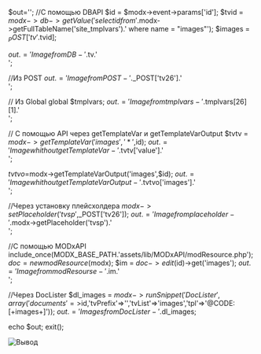 $out='';
//С помощью DBAPI
$id = $modx->event->params['id'];
$tvid = $modx->db->getValue('select id from '.$modx->getFullTableName('site_tmplvars').' where name = "images"');
$images = $_POST['tv'.$tvid];


$out.='Image from DB - '.$tv.'<br>';

//Из POST
$out.='Image from POST - '.$_POST['tv26'].'<br>';

// Из Global
global $tmplvars;
$out.='Image from tmplvars - '.$tmplvars[26][1].'<br>';

// C помощью API через getTemplateVar и getTemplateVarOutput
$tvtv = $modx->getTemplateVar('images','*',$id);
$out.='Image whith out getTemplateVar - '.$tvtv['value'].'<br>';

$tvtvo =$modx->getTemplateVarOutput('images',$id);
$out.='Image whith out getTemplateVarOutput - '.$tvtvo['images'].'<br>';

//Через установку плейсхолдера
$modx->setPlaceholder('tvsp',$_POST['tv26']);
$out.='Image from placeholder - '.$modx->getPlaceholder('tvsp').'<br>';

//С помощью MODxAPI
include_once(MODX_BASE_PATH.'assets/lib/MODxAPI/modResource.php');
$doc = new modResource($modx);
$im = $doc->edit($id)->get('images');
$out.='Image from modResourse - '.$im.'<br>';

//Через DocLister
$dl_images = $modx->runSnippet('DocLister',array('documents'=>$id,'tvPrefix'=>'','tvList'=>'images','tpl'=>'@CODE: [+images+]'));
$out.='Images from DocLister - '.$dl_images;

echo $out;
exit();

![Вывод](https://github.com/mediakot/docs/blob/master/ru/images/gettv.jpg)